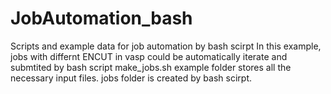 # JobAutomation_bash
Scripts and example data for job automation by bash scirpt
In this example, jobs with differnt ENCUT in vasp could be automatically iterate and submtited by bash script make_jobs.sh
example folder stores all the necessary input files. jobs folder is created by bash scirpt.
